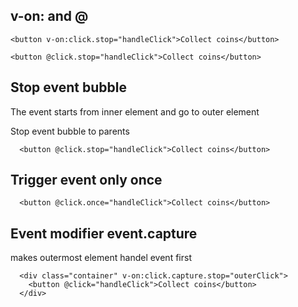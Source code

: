 

## v-on: and @ 
```
<button v-on:click.stop="handleClick">Collect coins</button>

<button @click.stop="handleClick">Collect coins</button>
```

## Stop event bubble
The event starts from inner element and go to outer element

Stop event bubble to parents
```
  <button @click.stop="handleClick">Collect coins</button>
```

## Trigger event only once
```
  <button @click.once="handleClick">Collect coins</button>
```

## Event modifier event.capture 
makes outermost element handel event first
```
  <div class="container" v-on:click.capture.stop="outerClick">
    <button @click="handleClick">Collect coins</button>
  </div>
```
